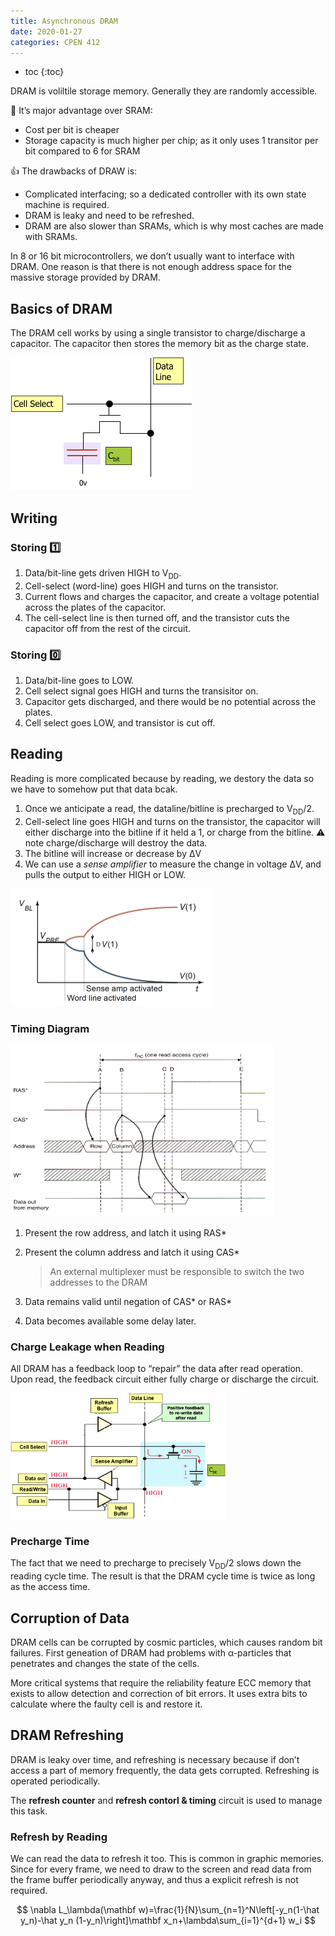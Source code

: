 ```yaml
---
title: Asynchronous DRAM
date: 2020-01-27
categories: CPEN 412
---
```


- toc
{:toc}

DRAM is voliltile storage memory. Generally they are randomly accessible. 

💪 It’s major advantage over SRAM:

- Cost per bit is cheaper
- Storage capacity is much higher per chip; as it only uses 1 transitor per bit compared to 6 for SRAM

👍 The drawbacks of DRAW is:

- Complicated interfacing; so a dedicated controller with its own state machine is required.
- DRAM is leaky and need to be refreshed.
- DRAM are also slower than SRAMs, which is why most caches are made with SRAMs.

In 8 or 16 bit microcontrollers, we don’t usually want to interface with DRAM. One reason is that there is not enough address space for the massive storage provided by DRAM.

## Basics of DRAM

The DRAM cell works by using a single transistor to charge/discharge a capacitor. The capacitor then stores the  memory bit as the charge state.

![image-20200127141333250](assets/image-20200127141333250.png)

## Writing

### Storing 1️⃣

1. Data/bit-line gets driven HIGH to V<sub>DD</sub>.
2. Cell-select (word-line) goes HIGH and turns on the transistor.
3. Current flows and charges the capacitor, and create a voltage potential across the plates of the capacitor.
4. The cell-select line is then turned off, and the transistor cuts the capacitor off from the rest of the circuit.

### Storing 0️⃣

1. Data/bit-line goes to LOW.
2. Cell select signal goes HIGH and turns the transisitor on. 
3. Capacitor gets discharged, and there would be no potential across the plates.
4. Cell select goes LOW, and transistor is cut off.

## Reading

Reading is more complicated because by reading, we destory the data so we have to somehow put that data bcak.

1. Once we anticipate a read, the dataline/bitline is precharged to V<sub>DD</sub>/2.
2. Cell-select line goes HIGH and turns on the transistor, the capacitor will either discharge into the bitline if it held a 1, or charge from the bitline. ⚠️ note charge/discharge will destroy the data.
3. The bitline will increase or decrease by &Delta;V
4. We can use a *sense amplifier* to measure the change in voltage &Delta;V, and pulls the output to either HIGH or LOW.

<img src="assets/image-20200127142530467.png" alt="image-20200127142530467" style="zoom:50%;" />

### Timing Diagram

<img src="assets/image-20200127144016221.png" alt="image-20200127144016221" style="zoom:80%;" />

1. Present the row address, and latch it using RAS*

2. Present the column address and latch it using CAS*

   > An external multiplexer must be responsible to switch the two addresses to the DRAM

3. Data remains valid until negation of CAS* or RAS*

4. Data becomes available some delay later.

### Charge Leakage when Reading

All DRAM has a feedback loop to “repair” the data after read operation. Upon read, the feedback circuit either fully charge or discharge the circuit.

<img src="assets/image-20200127142818949.png" alt="image-20200127142818949" style="zoom:67%;" />

### Precharge Time

The fact that we need to precharge to precisely V<sub>DD</sub>/2 slows down the reading cycle time. The result is that the DRAM cycle time is twice as long as the access time. 

## Corruption of Data

DRAM cells can be corrupted by cosmic particles, which causes random bit failures. First geneation of DRAM had problems with &alpha;-particles that penetrates and changes the state of the cells.

More critical systems that require the reliability feature ECC memory that exists to allow detection and correction of bit errors. It uses extra bits to calculate where the faulty cell is and restore it.

## DRAM Refreshing

DRAM is leaky over time, and refreshing is necessary because if don’t access a part of memory frequently, the data gets corrupted. Refreshing is operated periodically.

The **refresh counter** and **refresh contorl & timing** circuit is used to manage this task.

### Refresh by Reading

We can read the data to refresh it too. This is common in graphic memories. Since for every frame, we need to draw to the screen and read data from the frame buffer periodically anyway, and thus a explicit refresh is not required.



$$
\nabla L_\lambda(\mathbf w)=\frac{1}{N}\sum_{n=1}^N\left[-y_n(1-\hat y_n)-\hat y_n (1-y_n)\right]\mathbf x_n+\lambda\sum_{i=1}^{d+1} w_i
$$

